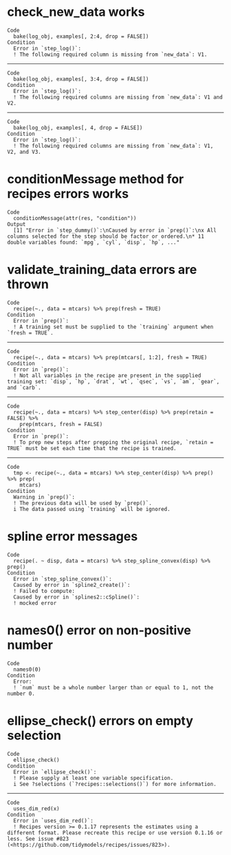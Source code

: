# check_new_data works

    Code
      bake(log_obj, examples[, 2:4, drop = FALSE])
    Condition
      Error in `step_log()`:
      ! The following required column is missing from `new_data`: V1.

---

    Code
      bake(log_obj, examples[, 3:4, drop = FALSE])
    Condition
      Error in `step_log()`:
      ! The following required columns are missing from `new_data`: V1 and V2.

---

    Code
      bake(log_obj, examples[, 4, drop = FALSE])
    Condition
      Error in `step_log()`:
      ! The following required columns are missing from `new_data`: V1, V2, and V3.

# conditionMessage method for recipes errors works

    Code
      conditionMessage(attr(res, "condition"))
    Output
      [1] "Error in `step_dummy()`:\nCaused by error in `prep()`:\nx All columns selected for the step should be factor or ordered.\n* 11 double variables found: `mpg`, `cyl`, `disp`, `hp`, ..."

# validate_training_data errors are thrown

    Code
      recipe(~., data = mtcars) %>% prep(fresh = TRUE)
    Condition
      Error in `prep()`:
      ! A training set must be supplied to the `training` argument when `fresh = TRUE`.

---

    Code
      recipe(~., data = mtcars) %>% prep(mtcars[, 1:2], fresh = TRUE)
    Condition
      Error in `prep()`:
      ! Not all variables in the recipe are present in the supplied training set: `disp`, `hp`, `drat`, `wt`, `qsec`, `vs`, `am`, `gear`, and `carb`.

---

    Code
      recipe(~., data = mtcars) %>% step_center(disp) %>% prep(retain = FALSE) %>%
        prep(mtcars, fresh = FALSE)
    Condition
      Error in `prep()`:
      ! To prep new steps after prepping the original recipe, `retain = TRUE` must be set each time that the recipe is trained.

---

    Code
      tmp <- recipe(~., data = mtcars) %>% step_center(disp) %>% prep() %>% prep(
        mtcars)
    Condition
      Warning in `prep()`:
      ! The previous data will be used by `prep()`.
      i The data passed using `training` will be ignored.

# spline error messages

    Code
      recipe(. ~ disp, data = mtcars) %>% step_spline_convex(disp) %>% prep()
    Condition
      Error in `step_spline_convex()`:
      Caused by error in `spline2_create()`:
      ! Failed to compute:
      Caused by error in `splines2::cSpline()`:
      ! mocked error

# names0() error on non-positive number

    Code
      names0(0)
    Condition
      Error:
      ! `num` must be a whole number larger than or equal to 1, not the number 0.

# ellipse_check() errors on empty selection

    Code
      ellipse_check()
    Condition
      Error in `ellipse_check()`:
      ! Please supply at least one variable specification.
      i See ?selections (`?recipes::selections()`) for more information.

---

    Code
      uses_dim_red(x)
    Condition
      Error in `uses_dim_red()`:
      ! Recipes version >= 0.1.17 represents the estimates using a different format. Please recreate this recipe or use version 0.1.16 or less. See issue #823 (<https://github.com/tidymodels/recipes/issues/823>).

